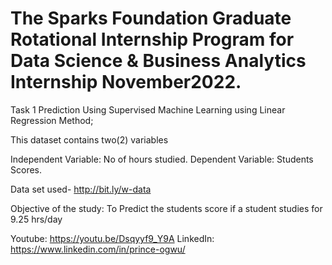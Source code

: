 # The Sparks Foundation Graduate Rotational Internship Program for Data Science & Business Analytics Internship November2022.



Task 1 Prediction Using Supervised Machine Learning using Linear Regression Method;

This dataset contains two(2) variables

Independent Variable: No of hours studied.
Dependent Variable: Students Scores. 

Data set used- http://bit.ly/w-data

Objective of the study: To Predict the students score if a student studies for 9.25 hrs/day

Youtube: https://youtu.be/Dsqyyf9_Y9A
LinkedIn: https://www.linkedin.com/in/prince-ogwu/
